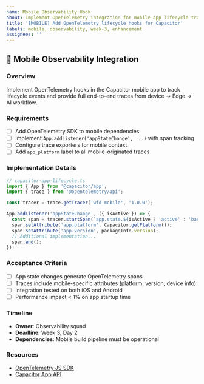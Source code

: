 ```yaml
---
name: Mobile Observability Hook
about: Implement OpenTelemetry integration for mobile app lifecycle tracking
title: '[MOBILE] Add OpenTelemetry lifecycle hooks for Capacitor'
labels: mobile, observability, week-3, enhancement
assignees: ''
---
```


## 📱 Mobile Observability Integration

### Overview
Implement OpenTelemetry hooks in the Capacitor mobile app to track lifecycle events and provide full end-to-end traces from device → Edge → AI workflow.

### Requirements
- [ ] Add OpenTelemetry SDK to mobile dependencies
- [ ] Implement `App.addListener('appStateChange', ...)` with span tracking
- [ ] Configure trace exporters for mobile context
- [ ] Add `app_platform` label to all mobile-originated traces

### Implementation Details

```typescript
// capacitor-app-lifecycle.ts
import { App } from '@capacitor/app';
import { trace } from '@opentelemetry/api';

const tracer = trace.getTracer('wfd-mobile', '1.0.0');

App.addListener('appStateChange', ({ isActive }) => {
  const span = tracer.startSpan(`app.state.${isActive ? 'active' : 'background'}`);
  span.setAttribute('app.platform', Capacitor.getPlatform());
  span.setAttribute('app.version', packageInfo.version);
  // Additional implementation...
  span.end();
});
```

### Acceptance Criteria
- [ ] App state changes generate OpenTelemetry spans
- [ ] Traces include mobile-specific attributes (platform, version, device info)
- [ ] Integration tested on both iOS and Android
- [ ] Performance impact < 1% on app startup time

### Timeline
- **Owner**: Observability squad
- **Deadline**: Week 3, Day 2
- **Dependencies**: Mobile build pipeline must be operational

### Resources
- [OpenTelemetry JS SDK](https://opentelemetry.io/docs/instrumentation/js/)
- [Capacitor App API](https://capacitorjs.com/docs/apis/app)
